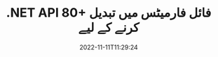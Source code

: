 ---
############################# Static ############################
layout: "product"
date: 2022-11-11T11:29:24
draft: false

product: "Conversion"
product_tag: "conversion"
platform: .NET
platform_tag: net

############################# Head ############################
head_title: "C# .NET Document Conversion API | پی ڈی ایف ورڈ ایکسل پی پی ٹی ایکس ایچ ٹی ایم ایل امیجز کو تبدیل کریں۔"
head_description: "C# .NET Document Conversion API۔ PDF Word DOC DOCX، Excel Spreadsheets PPT PPTX، HTML، PSD، MPT MPP، ای میل MSG EMLX، AutoCAD اور امیج فائل فارمیٹس میں تبدیل کریں۔"

############################# Header ############################
title: ".NET API 80+ فائل فارمیٹس میں تبدیل کرنے کے لیے"
description: "کسی بھی بیرونی سافٹ ویئر کو انسٹال کیے بغیر .NET ایپلی کیشنز میں دستاویز اور تصویری تبدیلی کی فعالیت کو ضم کرنے کے لیے سادہ API۔"
button:
    enable: true
    icon: "fas fa-arrow-down"
    label: "مفت ٹرائل ڈاؤن لوڈ کریں۔"
    link: "https://downloads.groupdocs.com/conversion/net"

############################# SubMenu ############################
submenu:
    enable: true
    
    left:
        img_alt: "GroupDocs.Conversion for .NET"
        image: "https://www.groupdocs.cloud/templates/groupdocs/images/product-logos/groupdocs-conversion-net.png"
        product: "GroupDocs.Conversion"
        platform: ".NET"

    middle:
        button:
            # button loop
            - link: "#overview"
              text: "جائزہ"

            # button loop
            - link: "#features"
              text: "خصوصیات"

            # button loop
            - link: "#support"
              text: "حمایت"

            # button loop
            - link: "https://products.groupdocs.app/conversion"
              text: "لائیو ڈیمو"

            # button loop
            - link: "https://purchase.groupdocs.com/pricing/conversion/net"
              text: "قیمتوں کا تعین"

    right:
        link_download: "https://downloads.groupdocs.com/conversion"
        link_learn: "https://docs.groupdocs.com/conversion/net/"
        link_buy: "https://purchase.groupdocs.com"

############################# Overview ############################
overview:
    enable: true
    content: |
      GroupDocs.Conversion for .NET APIs کا سادہ سیٹ پیش کرتا ہے، جو ڈیولپرز کو C#، ASP.NET اور دیگر .NET سے متعلقہ ٹیکنالوجیز میں دستاویزی تبدیلی کی طاقتور ایپلی کیشنز بنانے کے قابل بناتا ہے۔ GroupDocs.Conversion for .NET API آپ کے اختتامی صارفین کو تیز، موثر اور قابل اعتماد فائل کنورژن حل فراہم کرتا ہے۔ یہ تمام مشہور کاروباری دستاویز فارمیٹس کے درمیان درست تبادلوں کو انجام دینے میں معاونت کرتا ہے بشمول: PDF، HTML، ای میل، Microsoft Word دستاویزات، Excel اسپریڈ شیٹس، پاورپوائنٹ پریزنٹیشنز، پروجیکٹ، Photoshop، CorelDraw، AutoCAD، diagrams، raster image file formats اور بہت کچھ۔ دستاویز کنورٹر لائبریری ماخذ دستاویز کی شکل کا خود بخود پتہ لگاتی ہے اور آپ کو پوری دستاویز یا مخصوص صفحات کو مطلوبہ آؤٹ پٹ فارمیٹ میں تبدیل کرنے کا تمام کنٹرول فراہم کرتی ہے۔ گمشدہ فونٹس کو ترجیحی فونٹس سے بدلنا اور کسی بھی دستاویز کے صفحہ پر متن یا تصویری واٹر مارکس شامل کرنا آسان ہے۔

      GroupDocs.Conversion for .NET کو کسی بھی ترقیاتی ماحول میں ایپلی کیشنز تیار کرنے کے لیے استعمال کیا جا سکتا ہے جو .NET پلیٹ فارم کو نشانہ بناتا ہے۔ یہ تمام .NET پر مبنی زبانوں کے ساتھ مطابقت رکھتا ہے اور مقبول آپریٹنگ سسٹم (ونڈوز، لینکس، MacOS) کو سپورٹ کرتا ہے جہاں مونو یا .NET فریم ورک (بشمول .NET کور) انسٹال کیے جا سکتے ہیں۔
    tabs:
      enable: true
      
      ## TAB ONE ##
      tab_one:
        description: |
          ذیل میں GroupDocs.Conversion for .NET کا ایک جائزہ ہے:
        
        right:
          enable: true
          icon: "fab fa-html5"
          title: "جائزہ"
          content: |
            * فائل کی قسم کا خود بخود پتہ لگائیں۔
            * دستاویزات کو تبدیل کریں۔
            * پیشکشوں کو تبدیل کریں۔
            * اسپریڈشیٹ کو تبدیل کریں۔
            * راسٹر امیجز کو تبدیل کریں۔
            * پی ڈی ایف دستاویزات کو تبدیل کریں۔
            * دوسرے فارمیٹس کو تبدیل کریں۔
            * واٹر مارک لگائیں۔
            * فائل پاس ورڈ کی وضاحت کریں۔
            * تبادلوں کو اپنی مرضی کے مطابق بنائیں

      ## TAB TWO ##
      tab_two:
        description: |
          GroupDocs.Conversion for .NET تمام مقبول اور عام طور پر استعمال ہونے والے [دستاویز فائل فارمیٹس](https://docs.groupdocs.com/conversion/net/supported-document-formats/) کے درمیان تبدیل کرنے کی حمایت کرتا ہے۔

        left:
          enable: true
          table:
            # table loop
            - title: "سے تبدیل کریں:"
              content: |
                * **دستاویزات**: DOC, DOCX, DOCM, DOT, DOTX, DOTM, RTF, TXT, ODT, OTT
                * **اسپریڈ شیٹس**: XLS, XLSX, XLSM, XLSB, CSV, XLS2003, ODS, TSV, XLT, XLTX, XLTM, XLAM, FODS, SXC
                * **پریزنٹیشنز**: PPT, PPTX, PPS, PPSX, ODP, POT, POTX, POTM, PPTM, PPSM, FODP
                * **تصاویر**: TIF, TIFF, JPG, JPEG, PNG, GIF, BMP, ICO, DIB, JPC, JPEG-LS, JPEG2000
                ** پورٹیبل**: PDF، XPS، OXPS، EPUB
                **HTML**: ایچ ٹی ایم، ایچ ٹی ایم ایل، ایم ایچ ٹی ایم ایل
                * **میٹا فائلز**: EMZ، WMZ
                * **فوٹو شاپ**: پی ایس ڈی
                **پروجیکٹ**: MPP، MPT، MPX
                *** آؤٹ لک**: PST، OST
                * **ای میل**: MSG، EML، EMLX
                * **ڈیاگرام**: VSD, VSDX, VSDM, VSS, VSSM, VST, VSTM, VSX, VTX, VDW, VDX, SVG, SVGZ
                * **آٹو کیڈ**: ڈی ایکس ایف، ڈی ڈبلیو جی، ڈی ڈبلیو ایف، ایس ٹی ایل، آئی ایف سی، ڈی ڈبلیو ٹی
                * **پوسٹ اسکرپٹ**: EPS، PS، PSL، CGM
                * **کورل ڈرا**: سی ڈی آر، سی ایم ایکس
                * **دیگر**: VCF, PLT, LGS, OTG, MD, AI, LOG

        right:
          enable: true
          table:
            # table loop
            - title: "میں تبدیل کریں:"
              content: |
                * **دستاویزات**: DOC, DOCX, DOCM, DOT, DOTX, DOTM, RTF, TXT, ODT, OTT
                * **اسپریڈ شیٹس**: XLS, XLSX, XLSM, XLSB, CSV, XLS2003, TSV, XLTX, ODS, XLAM, FODS, DIF, SXC
                * **پریزنٹیشنز**: PPT, PPTX, PPS, PPSX, ODP, POTX, POTM, PPTM, PPSM, FODP
                * **تصاویر**: TIF, TIFF, JPG, JPEG, PNG, GIF, BMP, ICO, JPEG2000
                * **میٹا فائلز**: EMF، WMF، EMZ، WMZ
                * **ڈائیگرامس**: SVGZ
                ** پورٹیبل**: پی ڈی ایف، ایکس پی ایس
                **HTML**: ایچ ٹی ایم، ایچ ٹی ایم ایل، ایم ایچ ٹی ایم ایل
                *** دیگر**: ایم ڈی

      ## TAB THREE ##
      tab_three:
        description: |
          GroupDocs.Conversion for .NET درج ذیل آپریٹنگ سسٹمز، فریم ورکس اور پیکیج مینیجرز کو سپورٹ کرتا ہے:
      
        left:
          enable: true
          table:
            # table loop
            - icon: "fab fa-windows"
              title: "آپریٹنگ سسٹمز"
              content: |
                Windows Desktop, Windows Server, Windows Azure, Linux, MacOS

            # table loop
            - icon: "fas fa-code"
              title: "تعاون یافتہ فریم ورک"
              content: |
                Frameworks: .NET Framework, .NET Standard, .NET Core, Mono

        right:
          enable: true
          table:
            # table loop
            - icon: "fas fa-box"
              title: "پیکیج مینیجر"
              content: |
                Nuget

            # table loop
            - icon: "fas fa-tools"
              title: "پیکیج مینیجر"
              content: |
                Microsoft Visual Studio, Xamarin, MonoDevelop

############################# Features ############################
features:
    enable: true
    title: "GroupDocs.Conversion for .NET خصوصیات"

    feature:
      # feature loop
      - icon: "fas fa-copy"
        content: "آسان انضمام اور میٹرڈ لائسنسنگ"

      # feature loop
      - icon: "fas fa-eye"
        content: "الفاظ، سلائیڈز یا سیلز میں تبدیل کرتے وقت ڈیفالٹ زوم آپشن سیٹ کریں۔"

      # feature loop
      - icon: "fas fa-bolt"
        content: "تمام مقبول راسٹر امیج فارمیٹس میں/سے تبدیل کریں اور تصویر ڈی پی آئی، اونچائی اور چوڑائی تفویض کریں"
      
      # feature loop
      - icon: "fas fa-file-powerpoint"
        content: "پی ڈی ایف اور امیج کو گرے اسکیل میں تبدیل کریں اور ویب کے لیے پی ڈی ایف دستاویز کو لکیری بنائیں"

      # feature loop
      - icon: "fas fa-code"
        content: "ورڈ میں بک مارک لیول، ہیڈنگ لیول اور توسیعی سطح کو پی ڈی ایف/ایکس پی ایس کنورژن میں بیان کریں"

      # feature loop
      - icon: "fas fa-cloud"
        content: "متن کے پیچھے ڈسپلے کرنے کے لیے کنورٹڈ دستاویز میں واٹر مارک کو بیک گراؤنڈ کے طور پر ترتیب دیں اور رکھیں"

      # feature loop
      - icon: "fas fa-remove-format"
        content: "ای میل سے تبادلوں کے دوران ای میل ہیڈر پیش کریں۔"

      # feature loop
      - icon: "fas fa-comment-slash"
        content: "دستاویز کی تبدیلی کے دوران حسب ضرورت فونٹ ڈائریکٹریز اور واضح طور پر لوڈ/متبادل فونٹ سیٹ کریں۔"

      # feature loop
      - icon: "fas fa-location-arrow"
        content: "دستاویزات، سلائیڈز اور اسپریڈ شیٹس کی تبدیلی کے لیے گمشدہ فونٹس کو تبدیل کرنے کے لیے ڈیفالٹ فونٹ سیٹ کریں"

      # feature loop
      - icon: "fas fa-border-all"
        content: ""

      # feature loop
      - icon: "fas fa-wrench"
        content: "اسپریڈشیٹ کو گرڈ لائنوں کے ساتھ تبدیل کریں اور تبدیلی کے دوران سلائیڈز سے تبصرے ہٹا دیں۔"

      # feature loop
      - icon: "fas fa-columns"
        content: "مخصوص دستاویز کے صفحات کو پی ڈی ایف فارمیٹ میں تبدیل کریں اور اسپریڈ شیٹس میں مخصوص سیل رینج کو تبدیل کریں"

      # feature loop
      - icon: "fas fa-file-word"
        content: "پوشیدہ شیٹس دکھائیں اور اسپریڈ شیٹس کو تبدیل کرتے وقت خالی قطاریں اور کالم چھوڑ دیں۔"

      # feature loop
      - icon: "fas fa-envelope"
        content: "کسی دستاویز کے کل صفحات شمار کریں اور تبدیلی کے دوران غیر محفوظ دستاویز پر پاس ورڈ سیٹ کریں"

      # feature loop
      - icon: "fas fa-print"
        content: "پی ڈی ایف سے تشریحات اور ایمبیڈڈ فائلوں کو ہٹانے کا اختیار"

      # feature loop
      - icon: "fas fa-file-archive"
        content: "HTML میں تبدیل کرتے وقت HTML 5 کے مطابق مارک اپ بنائیں"

      # feature loop
      - icon: "fas fa-lock"
        content: "سٹریم سے تبدیل ہونے پر ماخذ کی قسم کا خود بخود پتہ لگائیں اور تمام ممکنہ تبادلوں کو لوٹائیں"

      # feature loop
      - icon: "fas fa-file-code"
        content: "پی ڈی ایف یا ایچ ٹی ایم ایل میں تبدیل کرتے وقت ہر صفحہ کو علیحدہ سٹریم میں واپس کرنے کی صلاحیت"
      
      # feature loop
      - icon: "fas fa-fill-drip"
        content: "ورڈ سے بدلتے وقت مارک اپ، تبصرے اور ٹریک تبدیلیاں دکھائیں/چھپائیں۔"

      # feature loop
      - icon: "fas fa-file-excel"
        content: "شیڈنگ آپشن کے ساتھ DOCX سے Tiff G3 کی تبدیلی"

      # feature loop
      - icon: "fas fa-heading"
        content: "CAD دستاویز سے تبدیل کرتے وقت مخصوص لے آؤٹ کو تبدیل کریں۔"

      # feature loop
      - icon: "fas fa-project-diagram"
        content: "تبدیل شدہ دستاویز کو فائل میں محفوظ کرتے وقت خودکار نام دینا"

      # feature loop
      - icon: "fas fa-cube"
        content: "API کے استعمال کی بنیاد پر بل کیے جانے کے لیے میٹرڈ لائسنسنگ کی حمایت کی جاتی ہے۔"

      # feature loop
      - icon: "fab fa-uncharted"
        content: "ڈایاگرام کو ورڈ پروسیسنگ فائل فارمیٹس میں تبدیل کریں۔"
      
      # feature loop
      - icon: "fab fa-uncharted"
        content: "HTML کو ورڈ پروسیسنگ دستاویز میں تبدیل کرتے وقت صفحہ نمبر شامل کریں۔"

      # feature loop
      - icon: "fab fa-uncharted"
        content: "XML دستاویزات کو بغیر کسی تبدیلی کے کسی بھی شکل میں تبدیل کریں۔"

      # feature loop
      - icon: "fab fa-uncharted"
        content: "براہ راست کلائنٹ سائڈ ایپلی کیشن سے فائل کی تبدیلی کی پیشرفت (شروع، اختتام) کی نگرانی کریں"

    more_feature:
      # more_feature_loop
      - title: "دستاویز کی شکلوں کو آسانی سے تبدیل کریں۔"
        content: |
          GroupDocs.Conversion for .NET کا استعمال کرتے ہوئے، دستاویز کی فائل فارمیٹ کو تبدیل کرنا بہت آسان ہے۔ مندرجہ ذیل مثال آپ کو دکھاتی ہے کہ C# کا استعمال کرتے ہوئے PDF فائل کو DOC فائل میں کیسے تبدیل کیا جائے:  
            
          {features.more_feature.step1} 
          {features.more_feature.step2} 
          {features.more_feature.step3} 
            
          ```csharp    
           // تبدیلی کے لیے سورس فائل DOCX لوڈ کریں۔
          var converter = new GroupDocs.Conversion.Converter("input.docx");
          // ٹارگٹ فارمیٹ PDF کے لیے تبادلوں کے اختیارات تیار کریں
          var convertOptions = converter.GetPossibleConversions()["pdf"].ConvertOptions;
          // PDF فارمیٹ میں تبدیل کریں۔
          converter.Convert("output.pdf", convertOptions);
          ```
            
      # more_feature_loop
      - title: "تصویری فارمیٹس میں تبدیلی"
        content: "GroupDocs.Conversion for .NET کو کسی بھی ترقیاتی ماحول میں ایپلی کیشنز تیار کرنے کے لیے استعمال کیا جا سکتا ہے جو .NET پلیٹ فارم کو نشانہ بناتا ہے۔ یہ تمام .NET پر مبنی زبانوں کے ساتھ مطابقت رکھتا ہے اور مقبول آپریٹنگ سسٹم (ونڈوز، لینکس، MacOS) کو سپورٹ کرتا ہے جہاں مونو یا .NET فریم ورک (بشمول .NET کور) انسٹال کیے جا سکتے ہیں۔"

      # more_feature_loop
      - title: "پی ڈی ایف فارمیٹ کی مختلف اقسام کو سپورٹ کرتا ہے۔"
        content: |
          GroupDocs.Conversion for .NET API درج ذیل PDF اقسام/فارمیٹس میں دستاویز کی تبدیلی کو سپورٹ کرتا ہے:  
            
          * PdfA_1A
          * PdfA_1B
          * PdfA_2A
          * PdfA_3A
          * PdfA_2B
          * PdfA_2U
          * PdfA_3B
          * PdfA_3U
          * v1_3
          * v1_4
          * v1_5
          * v1_6
          * v1_7
          * PdfX_1A
          * PdfX3

############################# Support ############################
support:
    enable: true

############################# Solutions ############################
solutions:
    enable: true
    title: "GroupDocs.Conversion دیگر مقبول ترقیاتی ماحول کے لیے دستاویز کی تبدیلی APIs پیش کرتا ہے۔"

    solution:
        # solution loop
        - img_alt: "جاوا کے لیے GroupDocs.Conversion"
          image: "https://www.groupdocs.cloud/templates/groupdocs/images/product-logos/groupdocs-conversion-java.png"
          product: "GroupDocs.Conversion"
          platform: "جاوا"
          link: "/conversion/java/"

############################# Back to top ###############################
back_to_top:
  enable: true
---